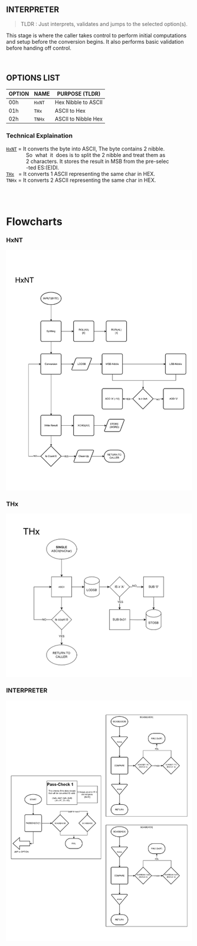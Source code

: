 ## INTERPRETER

> TLDR : Just interprets, validates and jumps to the selected option(s).

This stage is where the caller takes control to perform initial computations and setup before the conversion begins. It also performs basic validation before handing off control.

</br>

## OPTIONS LIST

|   **OPTION**  |   **NAME**    |   **PURPOSE (TLDR)**     |
|---------------|---------------|-------------------|
| 00h   | `HxNT`  | Hex Nibble to ASCII |
| 01h   | `THx`   | ASCII to Hex |
| 02h   | `TNHx`  | ASCII to Nibble Hex |

### Technical Explaination

[`HxNT`](#hxnt) = It converts the byte into ASCII, The byte contains 2 nibble. <br>
&emsp;&emsp;&emsp;&nbsp;&nbsp;
So &nbsp;what &nbsp;it &nbsp;does is to split the 2 nibble and treat them as <br>
&emsp;&emsp;&emsp;&nbsp;&nbsp;
2 characters. It stores the result in MSB from the pre-selec <br>
&emsp;&emsp;&emsp;&nbsp;&nbsp;
-ted ES:(E)DI.
</br>
[`THx`](#thx) &nbsp;&nbsp;= It converts 1 ASCII representing the same char in HEX.
</br>
`TNHx` = It converts 2 ASCII representing the same char in HEX.

</br>
</br>

# Flowcharts
### HxNT
![HxNT](flowchart-img/HxNT.png)
### THx
![THx](flowchart-img/THx.png)
### INTERPRETER
![INTERPRETER](flowchart-img/INTERPRETER.png)